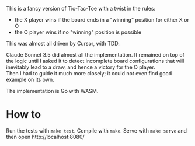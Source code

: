 This is a fancy version of Tic-Tac-Toe with a twist in the rules:
- the X player wins if the board ends in a "winning" position for either X or O
- the O player wins if no "winning" position is possible

This was almost all driven by Cursor, with TDD.

Claude Sonnet 3.5 did almost all the implementation.  It remained on top of the logic until I asked it 
to detect incomplete board configurations that will inevitably lead to a draw, and hence a victory for the O player.  
Then I had to guide it much more closely; it could not even find good example on its own.

The implementation is Go with WASM.

# How to

Run the tests with `make test`.  Compile with `make`.  Serve with `make serve` and then open http://localhost:8080/
